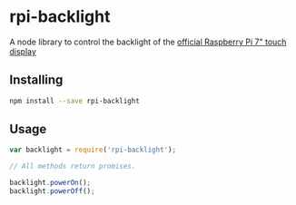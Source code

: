 # rpi-backlight
A node library to control the backlight of the [official Raspberry Pi 7" touch display](https://www.raspberrypi.org/products/raspberry-pi-touch-display/)

## Installing

```bash
npm install --save rpi-backlight
```

## Usage

```javascript
var backlight = require('rpi-backlight');

// All methods return promises.

backlight.powerOn();
backlight.powerOff();
```